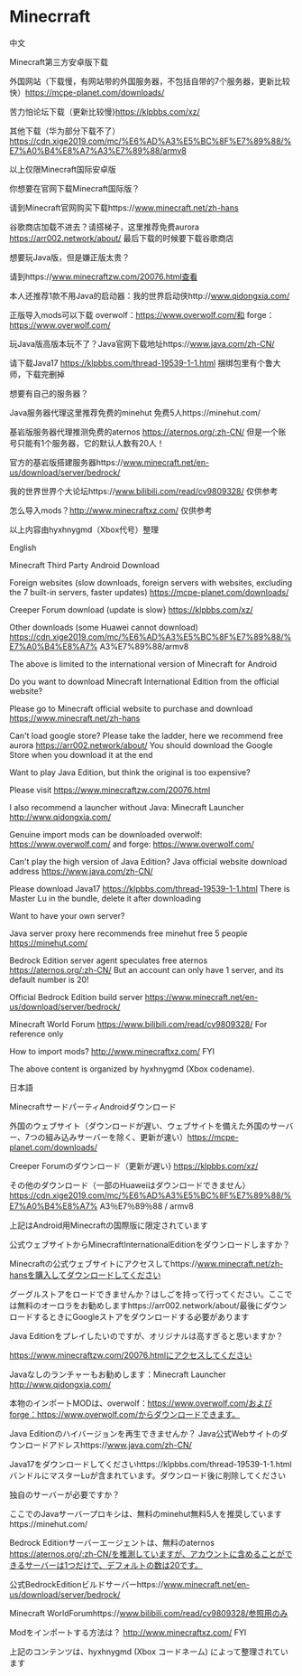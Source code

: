 # Minecrraft

中文

Minecraft第三方安卓版下载

外国网站（下载慢，有网站带的外国服务器，不包括自带的7个服务器，更新比较快）https://mcpe-planet.com/downloads/

苦力怕论坛下载（更新比较慢}https://klpbbs.com/xz/

其他下载（华为部分下载不了）https://cdn.xige2019.com/mc/%E6%AD%A3%E5%BC%8F%E7%89%88/%E7%A0%B4%E8%A7%A3%E7%89%88/armv8

以上仅限Minecraft国际安卓版

你想要在官网下载Minecraft国际版？

请到Minecraft官网购买下载https://www.minecraft.net/zh-hans  

谷歌商店加载不进去？请搭梯子，这里推荐免费aurora  https://arr002.network/about/ 最后下载的时候要下载谷歌商店

想要玩Java版，但是嫌正版太贵？

请到https://www.minecraftzw.com/20076.html查看

本人还推荐1款不用Java的启动器：我的世界启动侠http://www.qidongxia.com/

正版导入mods可以下载 overwolf：https://www.overwolf.com/和 forge： https://www.overwolf.com/

玩Java版高版本玩不了？Java官网下载地址https://www.java.com/zh-CN/

请下载Java17  https://klpbbs.com/thread-19539-1-1.html 捆绑包里有个鲁大师，下载完删掉

想要有自己的服务器？

Java服务器代理这里推荐免费的minehut 免费5人https://minehut.com/

基岩版服务器代理推测免费的aternos https://aternos.org/:zh-CN/ 但是一个账号只能有1个服务器，它的默认人数有20人！

官方的基岩版搭建服务器https://www.minecraft.net/en-us/download/server/bedrock/

我的世界世界个大论坛https://www.bilibili.com/read/cv9809328/ 仅供参考

怎么导入mods？http://www.minecraftxz.com/ 仅供参考

以上内容由hyxhnygmd（Xbox代号）整理

English

Minecraft Third Party Android Download

Foreign websites (slow downloads, foreign servers with websites, excluding the 7 built-in servers, faster updates) https://mcpe-planet.com/downloads/

Creeper Forum download (update is slow} https://klpbbs.com/xz/

Other downloads (some Huawei cannot download) https://cdn.xige2019.com/mc/%E6%AD%A3%E5%BC%8F%E7%89%88/%E7%A0%B4%E8%A7% A3%E7%89%88/armv8

The above is limited to the international version of Minecraft for Android

Do you want to download Minecraft International Edition from the official website?

Please go to Minecraft official website to purchase and download https://www.minecraft.net/zh-hans

Can't load google store? Please take the ladder, here we recommend free aurora https://arr002.network/about/ You should download the Google Store when you download it at the end

Want to play Java Edition, but think the original is too expensive?

Please visit https://www.minecraftzw.com/20076.html

I also recommend a launcher without Java: Minecraft Launcher http://www.qidongxia.com/

Genuine import mods can be downloaded overwolf: https://www.overwolf.com/ and forge: https://www.overwolf.com/

Can't play the high version of Java Edition? Java official website download address https://www.java.com/zh-CN/

Please download Java17 https://klpbbs.com/thread-19539-1-1.html There is Master Lu in the bundle, delete it after downloading

Want to have your own server?

Java server proxy here recommends free minehut free 5 people https://minehut.com/

Bedrock Edition server agent speculates free aternos https://aternos.org/:zh-CN/ But an account can only have 1 server, and its default number is 20!

Official Bedrock Edition build server https://www.minecraft.net/en-us/download/server/bedrock/

Minecraft World Forum https://www.bilibili.com/read/cv9809328/ For reference only

How to import mods? http://www.minecraftxz.com/ FYI

The above content is organized by hyxhnygmd (Xbox codename).

日本語

MinecraftサードパーティAndroidダウンロード

外国のウェブサイト（ダウンロードが遅い、ウェブサイトを備えた外国のサーバー、7つの組み込みサーバーを除く、更新が速い）https://mcpe-planet.com/downloads/

Creeper Forumのダウンロード（更新が遅い} https://klpbbs.com/xz/

その他のダウンロード（一部のHuaweiはダウンロードできません）https://cdn.xige2019.com/mc/%E6%AD%A3%E5%BC%8F%E7%89%88/%E7%A0%B4%E8%A7% A3％E7％89％88 / armv8

上記はAndroid用Minecraftの国際版に限定されています

公式ウェブサイトからMinecraftInternationalEditionをダウンロードしますか？

Minecraftの公式ウェブサイトにアクセスしてhttps://www.minecraft.net/zh-hansを購入してダウンロードしてください

グーグルストアをロードできませんか？はしごを持って行ってください。ここでは無料のオーロラをお勧めしますhttps://arr002.network/about/最後にダウンロードするときにGoogleストアをダウンロードする必要があります

Java Editionをプレイしたいのですが、オリジナルは高すぎると思いますか？

https://www.minecraftzw.com/20076.htmlにアクセスしてください

Javaなしのランチャーもお勧めします：Minecraft Launcher http://www.qidongxia.com/

本物のインポートMODは、overwolf：https://www.overwolf.com/およびforge：https://www.overwolf.com/からダウンロードできます。

Java Editionのハイバージョンを再生できませんか？ Java公式Webサイトのダウンロードアドレスhttps://www.java.com/zh-CN/

Java17をダウンロードしてくださいhttps://klpbbs.com/thread-19539-1-1.htmlバンドルにマスターLuが含まれています。ダウンロード後に削除してください

独自のサーバーが必要ですか？

ここでのJavaサーバープロキシは、無料のminehut無料5人を推奨していますhttps://minehut.com/

Bedrock Editionサーバーエージェントは、無料のaternos https://aternos.org/:zh-CN/を推測していますが、アカウントに含めることができるサーバーは1つだけで、デフォルトの数は20です。

公式BedrockEditionビルドサーバーhttps://www.minecraft.net/en-us/download/server/bedrock/

Minecraft WorldForumhttps://www.bilibili.com/read/cv9809328/参照用のみ

Modをインポートする方法は？ http://www.minecraftxz.com/ FYI

上記のコンテンツは、hyxhnygmd (Xbox コードネーム) によって整理されています
